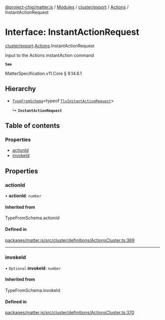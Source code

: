 [@project-chip/matter.js](../README.md) / [Modules](../modules.md) / [cluster/export](../modules/cluster_export.md) / [Actions](../modules/cluster_export.Actions.md) / InstantActionRequest

# Interface: InstantActionRequest

[cluster/export](../modules/cluster_export.md).[Actions](../modules/cluster_export.Actions.md).InstantActionRequest

Input to the Actions instantAction command

**`See`**

MatterSpecification.v11.Core § 9.14.6.1

## Hierarchy

- [`TypeFromSchema`](../modules/tlv_export.md#typefromschema)\<typeof [`TlvInstantActionRequest`](../modules/cluster_export.Actions.md#tlvinstantactionrequest)\>

  ↳ **`InstantActionRequest`**

## Table of contents

### Properties

- [actionId](cluster_export.Actions.InstantActionRequest.md#actionid)
- [invokeId](cluster_export.Actions.InstantActionRequest.md#invokeid)

## Properties

### actionId

• **actionId**: `number`

#### Inherited from

TypeFromSchema.actionId

#### Defined in

[packages/matter.js/src/cluster/definitions/ActionsCluster.ts:369](https://github.com/project-chip/matter.js/blob/2d9f2165d2672864fda3496a6d0d5f93597f82c6/packages/matter.js/src/cluster/definitions/ActionsCluster.ts#L369)

___

### invokeId

• `Optional` **invokeId**: `number`

#### Inherited from

TypeFromSchema.invokeId

#### Defined in

[packages/matter.js/src/cluster/definitions/ActionsCluster.ts:370](https://github.com/project-chip/matter.js/blob/2d9f2165d2672864fda3496a6d0d5f93597f82c6/packages/matter.js/src/cluster/definitions/ActionsCluster.ts#L370)
